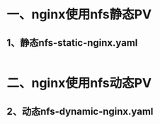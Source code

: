 # 一、nginx使用nfs静态PV

## 1、静态nfs-static-nginx.yaml

```bash

```

# 二、nginx使用nfs动态PV

## 2、动态nfs-dynamic-nginx.yaml

```bash

```
